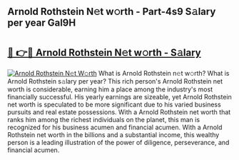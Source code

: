 ## Arnold Rothstein N𝚎t w𝚘rth - Part-4s9 S𝚊lary per year Gal9H

# <h2><a href="http://gc3yz0m.nevu.top/?p=Arnold+Rothstein">🔗 👉🔴 Arnold Rothstein N𝚎t w𝚘rth - S𝚊lary</a></h2>

[![Arnold Rothstein N𝚎t W𝚘rth](https://i.imgur.com/Oavwk0R.jpeg)](http://gc3yz0m.nevu.top/?p=Arnold+Rothstein)
What is Arnold Rothstein n𝚎t w𝚘rth? What is Arnold Rothstein s𝚊lary per year?
This rich person's Arnold Rothstein net worth is considerable, earning him a place among the industry's most financially successful. His yearly earnings are sizeable, yet Arnold Rothstein net worth is speculated to be more significant due to his varied business pursuits and real estate possessions. With a Arnold Rothstein net worth that ranks him among the richest individuals on the planet, this man is recognized for his business acumen and financial acumen. With a Arnold Rothstein net worth in the billions and a substantial income, this wealthy person is a leading illustration of the power of diligence, perseverance, and financial acumen.
